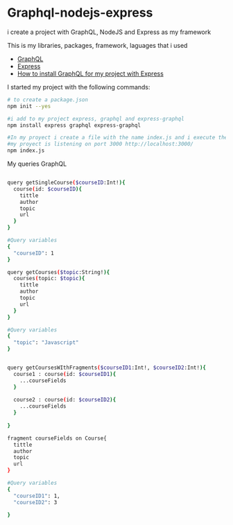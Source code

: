 # Graphql-nodejs-express
i create a project with GraphQL, NodeJS and Express as my framework

This is my libraries, packages, framework, laguages that i used
- [GraphQL](https://graphql.org/)
- [Express](https://expressjs.com/)
- [How to install GraphQL for my project with Express](https://graphql.org/code/)

I started my project with the following commands:
``` sh
# to create a package.json
npm init --yes

#i add to my project express, graphql and express-graphql
npm install express graphql express-graphql

#In my proyect i create a file with the name index.js and i execute the following command to start my proyect.
#my proyect is listening on port 3000 http://localhost:3000/
npm index.js
```

My queries GraphQL
```sh

query getSingleCourse($courseID:Int!){
  course(id: $courseID){
    tittle
    author
    topic
    url
  }
}

#Query variables
{
  "courseID": 1
}
```
```sh
query getCourses($topic:String!){
  courses(topic: $topic){
    tittle
    author
    topic
    url
  }
}

#Query variables
{
  "topic": "Javascript"
}
```

``` sh

query getCoursesWIthFragments($courseID1:Int!, $courseID2:Int!){
  course1 : course(id: $courseID1){
    ...courseFields
  } 
  
  course2 : course(id: $courseID2){
    ...courseFields
  }
  
}

fragment courseFields on Course{
  tittle
  author
  topic
  url
}

#Query variables
{
  "courseID1": 1,
  "courseID2": 3
  
}


```